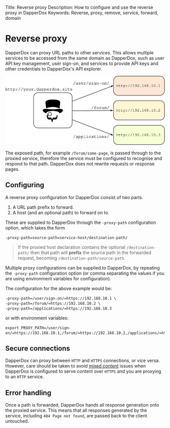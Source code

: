 Title: Reverse proxy
Description: How to configure and use the reverse proxy in DapperDox
Keywords: Reverse, proxy, remove, service, forward, domain

# Reverse proxy

DapperDox can proxy URL paths to other services. This allows multiple services to be 
accessed from the same domain as DapperDox, such as user API key management, user sign-on, 
and services to provide API keys and other credentials to DapperDox's API explorer.

<div class="img-border"><div class="fiximage"><img src="/images/proxy_diag.svg" /></div></div>

The exposed path, for example `/forum/some-page`, is passed through to the proxied service,
therefore the service must be configured to recognise and respond to that path. DapperDox 
does not rewrite requests or response pages.

## Configuring

A reverse proxy configuration for DapperDox consist of two parts.

1. A URL path prefix to forward.
2. A host (and an optional path) to forward on to.

These are supplied to DapperDox through the `-proxy-path` configuration option, which takes
the form 
```
-proxy-path=source-path=service-host/destination-path/
```

> If the proxied host declaration contains the optional `/destination-path/` then that path
will **prefix** the source path in the forwarded request, becoming
`/destination-path/source-path`.

Multiple proxy configurations can be supplied to DapperDox, by repeating the
`-proxy-path` configuration option (or comma separating the values if you are using
environment variables for configuration).

The configuration for the above example would be:

```
-proxy-path=/user/sign-on/=https://192.168.10.1 \
-proxy-path=/forum/=https://192.168.10.2 \
-proxy-path=/applications/=https://192.168.10.3
```

or with environment variables:

```
export PROXY_PATH=/user/sign-on/=https://192.168.10.1,/forum/=https://192.168.10.2,/applications/=https://192.168.10.3
```

## Secure connections

DapperDox can proxy between `HTTP` and `HTTPS` connections, or vice versa.
However, care should be taken to avoid [mixed content](https://developers.google.com/web/fundamentals/security/prevent-mixed-content/what-is-mixed-content) issues when
DapperDox is configured to serve content over `HTTPS` and you are proxying to an `HTTP`
service.

## Error handling

Once a path is forwarded, DapperDox hands all response generation onto the proxied service.
This means that all responses generated by the service, including `404 Page not found`,
are passed back to the client untouched.

